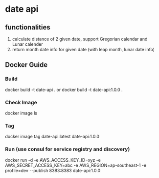 # date api

## functionalities 
1. calculate distance of 2 given date, support Gregorian calendar and Lunar calender
2. return month date info for given date (with leap month, lunar date info)

## Docker Guide

### Build

docker build -t date-api . 
or
docker build -t date-api:1.0.0 . 
### Check Image

docker image ls

### Tag

docker image tag date-api:latest date-api:1.0.0

### Run (use consul for service registry and discovery)

docker run -d -e AWS_ACCESS_KEY_ID=xyz -e AWS_SECRET_ACCESS_KEY=abc -e AWS_REGION=ap-southeast-1 -e profile=dev --publish 8383:8383 date-api:1.0.0